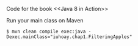 Code for the book <<Java 8 in Action>>

Run your main class on Maven
```
$ mvn clean compile exec:java -Dexec.mainClass="iuhoay.chap1.FilteringApples"
```
